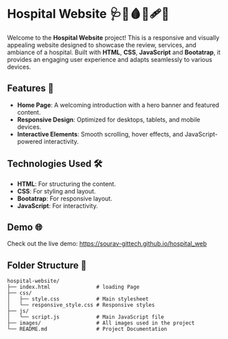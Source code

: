 # Hospital Website 🩺💉🩸💊🩹🏥

Welcome to the **Hospital Website** project! This is a responsive and visually appealing website designed to showcase the review, services, and ambiance of a hospital. Built with **HTML**, **CSS**, **JavaScript** and **Bootatrap**, it provides an engaging user experience and adapts seamlessly to various devices.

## Features 🚀

- **Home Page**: A welcoming introduction with a hero banner and featured content.
- **Responsive Design**: Optimized for desktops, tablets, and mobile devices.
- **Interactive Elements**: Smooth scrolling, hover effects, and JavaScript-powered interactivity.

## Technologies Used 🛠️

- **HTML**: For structuring the content.
- **CSS**: For styling and layout.
- **Bootatrap**: For responsive layout.
- **JavaScript**: For interactivity.

## Demo 🌐

Check out the live demo: https://sourav-gittech.github.io/hospital_web

## Folder Structure 📂

```
hospital-website/
├── index.html               # loading Page
├── css/
│   ├── style.css            # Main stylesheet
│   └── responsive_style.css # Responsive styles
├── js/
│   └── script.js            # Main JavaScript file
├── images/                  # All images used in the project
└── README.md                # Project Documentation  
```
